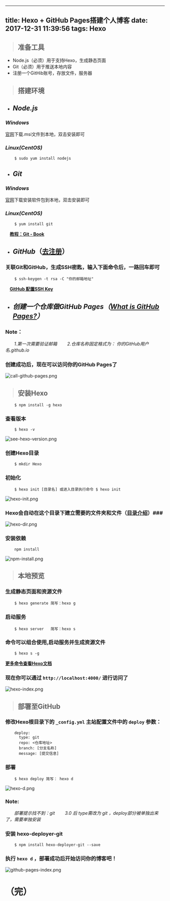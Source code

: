 ------
title: Hexo + GitHub Pages搭建个人博客
date: 2017-12-31 11:39:56
tags: Hexo
------
> ## 准备工具

* Node.js（必须）用于支持Hexo，生成静态页面
* Git（必须）用于推送本地内容
* 注册一个GitHib账号，存放文件，服务器

> ## 搭建环境

* ## _Node.js_ ##
### _Windows_ ###
[官网](https://nodejs.org/en/download/)下载.msi文件到本地，双击安装即可
### _Linux(CentOS)_ ###
```
	$ sudo yum install nodejs
```

* ## _Git_ ##
### _Windows_ ###
[官网](https://git-scm.com/)下载安装软件包到本地，双击安装即可
### _Linux(CentOS)_ ###
```
	$ yum install git
```
&emsp;__[教程：Git - Book](https://git-scm.com/book/zh/v2)__

* ## _GitHub_（[去注册](https://github.com/join?source=header-home)）
### 关联Git和GitHub，生成SSH密匙，输入下面命令后，一路回车即可 ###
```
	$ ssh-keygen -t rsa -C "你的邮箱地址"
```
&emsp;__[GitHub 配置SSH Key](https://github.com/settings/keys)__

* ## _创建一个仓库做GitHub Pages（[What is GitHub Pages?](https://help.github.com/articles/what-is-github-pages/)）_ ##
### Note： ###
&emsp;&emsp;<span class="note">_1.第一次需要验证邮箱_
&emsp;&emsp;_2.仓库名称固定格式为： 你的GitHub用户名.github.io_</span>
### 创建成功后，现在可以访问你的GitHub Pages了
![call-github-pages.png](/images/hexo-github-pages/call-github-pages.png)

> ## 安装Hexo ##

```
	$ npm install -g hexo
```
### 查看版本 ###
```
	$ hexo -v
```
![see-hexo-version.png](/images/hexo-github-pages/see-hexo-version.png)
### 创建Hexo目录 ###
```
	$ mkdir Hexo
```
### 初始化 ###
``` 
	$ hexo init [目录名] 或进入目录执行命令 $ hexo init
```
![hexo-init.png](/images/hexo-github-pages/hexo-init.png)
### Hexo会自动在这个目录下建立需要的文件夹和文件（[目录介绍](https://hexo.io/zh-cn/docs/setup.html)）###
![hexo-dir.png](/images/hexo-github-pages/hexo-dir.png)
### 安装依赖 ###
``` 
	npm install
```
![npm-install.png](/images/hexo-github-pages/npm-install.png)

> ## 本地预览 ##

### 生成静态页面和资源文件 ###
```
	$ hexo generate	简写：hexo g
```
### 启动服务 ###
```
	$ hexo server	简写：hexo s
```
### 命令可以组合使用,启动服务并生成资源文件 ###
```
	$ hexo s -g
```
__[更多命令查看Hexo文档](https://hexo.io/zh-cn/docs/index.html)__
### 现在你可以通过 ` http://localhost:4000/ ` 进行访问了 ###
![hexo-index.png](/images/hexo-github-pages/hexo-index.png)

> ## 部署至GitHub ##

### 修改Hexo根目录下的 ` _config.yml ` 主站配置文件中的 ` deploy ` 参数： ###
```
	deploy:
  	  type: git
  	  repo: <仓库地址>
  	  branch: [分支名称]
  	  message: [提交信息]
```
### 部署 ###
```
	$ hexo deploy 简写： hexo d
```
![hexo-d.png](/images/hexo-github-pages/hexo-d.png)
### Note: ###
&emsp;&emsp;<span class="note">_部署提示找不到：git
&emsp;&emsp;3.0 后 type需改为 git ，deploy部分被单独出来了，需要单独安装_</span>

### 安装 hexo-deployer-git ###
```
	$ npm install hexo-deployer-git --save
```
### 执行 ` hexo d ` ，部署成功后开始访问你的博客吧！ ###
![github-pages-index.png](/images/hexo-github-pages/github-pages-index.png)

（完）
=====
